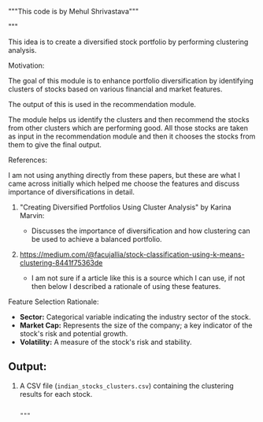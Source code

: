 """This code is by Mehul Shrivastava"""

"""


This idea is to create a diversified stock portfolio by performing clustering analysis.


Motivation:

The goal of this module is to enhance portfolio diversification by identifying clusters of stocks based on various financial and market features. 

The output of this is used in the recommendation module. 

The module helps us identify the clusters and then recommend the stocks from other clusters which are performing good. All those stocks are taken as input in the recommendation module and then it chooses the stocks from them 
to give the final output.

References:


I am not using anything directly from these papers, but these are what I came across initially which helped me choose the features and discuss importance of diversifications in detail. 

1. "Creating Diversified Portfolios Using Cluster Analysis" by Karina Marvin:

   - Discusses the importance of diversification and how clustering can be used to achieve a balanced portfolio.
   
2. https://medium.com/@facujallia/stock-classification-using-k-means-clustering-8441f75363de

   - I am not sure if a article like this is a source which I can use, if not then below I described a rationale of using these features.

Feature Selection Rationale:

- **Sector:** Categorical variable indicating the industry sector of the stock.
- **Market Cap:** Represents the size of the company; a key indicator of the stock's risk and potential growth.
- **Volatility:** A measure of the stock's risk and stability.

Output:
-------
1. A CSV file (`indian_stocks_clusters.csv`) containing the clustering results for each stock.

                                                                              """

